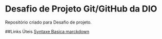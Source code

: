 # Desafio de Projeto Git/GitHub da DIO
Repositório criado para Desafio de projeto.

##Links Úteis
[Syntaxe Basica marckdown](https://www.marckdownguide.org/basic-syntax/)
